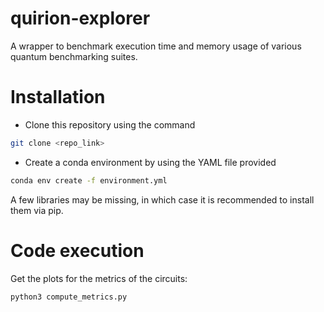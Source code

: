 # quirion-explorer
A wrapper to benchmark execution time and memory usage of various quantum benchmarking suites.

# Installation
- Clone this repository using the command
```bash
git clone <repo_link>
```  

- Create a conda environment by using the YAML file provided
```bash
conda env create -f environment.yml
```
A few libraries may be missing, in which case it is recommended to install them via pip.

# Code execution  

Get the plots for the metrics of the circuits:
```bash
python3 compute_metrics.py
```


